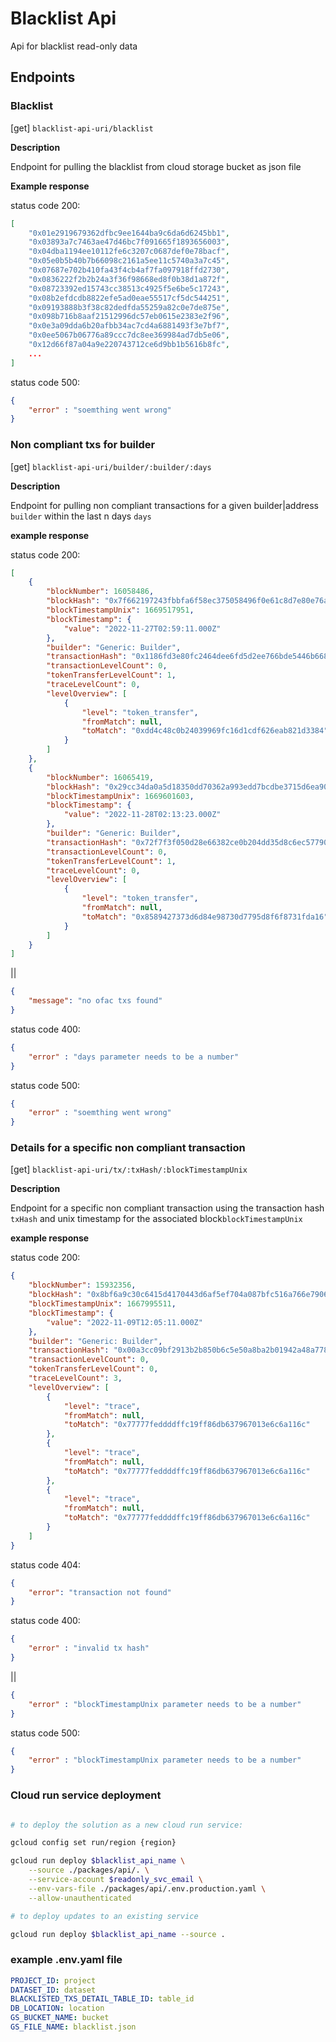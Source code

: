 # Blacklist Api

Api for blacklist read-only data

## Endpoints

### Blacklist

[get] `blacklist-api-uri/blacklist`

**Description**

Endpoint for pulling the blacklist from cloud storage bucket as json file

**Example response**

status code 200:
```json
[
    "0x01e2919679362dfbc9ee1644ba9c6da6d6245bb1",
    "0x03893a7c7463ae47d46bc7f091665f1893656003",
    "0x04dba1194ee10112fe6c3207c0687def0e78bacf",
    "0x05e0b5b40b7b66098c2161a5ee11c5740a3a7c45",
    "0x07687e702b410fa43f4cb4af7fa097918ffd2730",
    "0x0836222f2b2b24a3f36f98668ed8f0b38d1a872f",
    "0x08723392ed15743cc38513c4925f5e6be5c17243",
    "0x08b2efdcdb8822efe5ad0eae55517cf5dc544251",
    "0x09193888b3f38c82dedfda55259a82c0e7de875e",
    "0x098b716b8aaf21512996dc57eb0615e2383e2f96",
    "0x0e3a09dda6b20afbb34ac7cd4a6881493f3e7bf7",
    "0x0ee5067b06776a89ccc7dc8ee369984ad7db5e06",
    "0x12d66f87a04a9e220743712ce6d9bb1b5616b8fc",
    ...
]
```

status code 500:
```json
{
    "error" : "soemthing went wrong"
}
```

### Non compliant txs for builder

[get] `blacklist-api-uri/builder/:builder/:days`

**Description**

Endpoint for pulling non compliant transactions for a given builder|address `builder` within the last n days `days`

**example response**

status code 200:
```json
[
    {
        "blockNumber": 16058486,
        "blockHash": "0x7f662197243fbbfa6f58ec375058496f0e61c8d7e80e76a608fadd01b60ff91e",
        "blockTimestampUnix": 1669517951,
        "blockTimestamp": {
            "value": "2022-11-27T02:59:11.000Z"
        },
        "builder": "Generic: Builder",
        "transactionHash": "0x1186fd3e80fc2464dee6fd5d2ee766bde5446b6684aea900a9e476dcf35ea60c",
        "transactionLevelCount": 0,
        "tokenTransferLevelCount": 1,
        "traceLevelCount": 0,
        "levelOverview": [
            {
                "level": "token_transfer",
                "fromMatch": null,
                "toMatch": "0xdd4c48c0b24039969fc16d1cdf626eab821d3384"
            }
        ]
    },
    {
        "blockNumber": 16065419,
        "blockHash": "0x29cc34da0a5d18350dd70362a993edd7bcdbe3715d6ea900bc41be7915be4273",
        "blockTimestampUnix": 1669601603,
        "blockTimestamp": {
            "value": "2022-11-28T02:13:23.000Z"
        },
        "builder": "Generic: Builder",
        "transactionHash": "0x72f7f3f050d28e66382ce0b204dd35d8c6ec577907aeaf92c2ad32c491504bca",
        "transactionLevelCount": 0,
        "tokenTransferLevelCount": 1,
        "traceLevelCount": 0,
        "levelOverview": [
            {
                "level": "token_transfer",
                "fromMatch": null,
                "toMatch": "0x8589427373d6d84e98730d7795d8f6f8731fda16"
            }
        ]
    }
]
```

||

```json
{ 
    "message": "no ofac txs found" 
}
```

status code 400:
```json
{
    "error" : "days parameter needs to be a number"
}
```

status code 500:
```json
{
    "error" : "soemthing went wrong"
}
```

### Details for a specific non compliant transaction

[get] `blacklist-api-uri/tx/:txHash/:blockTimestampUnix`

**Description**

Endpoint for a specific non compliant transaction using the transaction hash `txHash` and unix timestamp for the associated block`blockTimestampUnix`

**example response**

status code 200:
```json
{
    "blockNumber": 15932356,
    "blockHash": "0x8bf6a9c30c6415d4170443d6af5ef704a087bfc516a766e79060cbdbb9caf41c",
    "blockTimestampUnix": 1667995511,
    "blockTimestamp": {
        "value": "2022-11-09T12:05:11.000Z"
    },
    "builder": "Generic: Builder",
    "transactionHash": "0x00a3cc09bf2913b2b850b6c5e50a8ba2b01942a48a7788bc3f467eccec6ee30a",
    "transactionLevelCount": 0,
    "tokenTransferLevelCount": 0,
    "traceLevelCount": 3,
    "levelOverview": [
        {
            "level": "trace",
            "fromMatch": null,
            "toMatch": "0x77777feddddffc19ff86db637967013e6c6a116c"
        },
        {
            "level": "trace",
            "fromMatch": null,
            "toMatch": "0x77777feddddffc19ff86db637967013e6c6a116c"
        },
        {
            "level": "trace",
            "fromMatch": null,
            "toMatch": "0x77777feddddffc19ff86db637967013e6c6a116c"
        }
    ]
}
```

status code 404:
```json
{ 
    "error": "transaction not found" 
}
```

status code 400:
```json
{
    "error" : "invalid tx hash"
}
```

||

```json
{
    "error" : "blockTimestampUnix parameter needs to be a number"
}
```

status code 500:
```json
{
    "error" : "blockTimestampUnix parameter needs to be a number"
}
```

### Cloud run service deployment

```bash

# to deploy the solution as a new cloud run service:

gcloud config set run/region {region}

gcloud run deploy $blacklist_api_name \
    --source ./packages/api/. \
    --service-account $readonly_svc_email \
    --env-vars-file ./packages/api/.env.production.yaml \
    --allow-unauthenticated

# to deploy updates to an existing service

gcloud run deploy $blacklist_api_name --source .
```

### example .env.yaml file

```yaml
PROJECT_ID: project
DATASET_ID: dataset
BLACKLISTED_TXS_DETAIL_TABLE_ID: table_id
DB_LOCATION: location
GS_BUCKET_NAME: bucket
GS_FILE_NAME: blacklist.json
```
